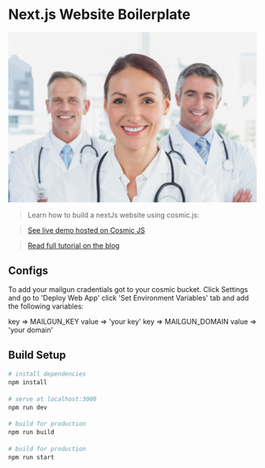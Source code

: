 # Next.js Website Boilerplate

![next-js-website-demo](screenshots/medical-professional.png)

> Learn how to build a nextJs website using cosmic.js:

> [See live demo hosted on Cosmic JS](http://eb179f60-2070-11e8-89e4-db7642b320e6.cosmicapp.co)

> [Read full tutorial on the blog](https://cosmicjs.com/articles/nextjs-website-boilerplate-jeoea8au)

## Configs

To add your mailgun cradentials got to your cosmic bucket. Click Settings and go to 'Deploy Web App'
click 'Set Environment Variables' tab and add the following variables:

key => MAILGUN_KEY  value => 'your key'
key => MAILGUN_DOMAIN      value => 'your domain'

## Build Setup

``` bash
# install dependencies
npm install

# serve at localhost:3000
npm run dev

# build for production
npm run build

# build for production
npm run start
```
